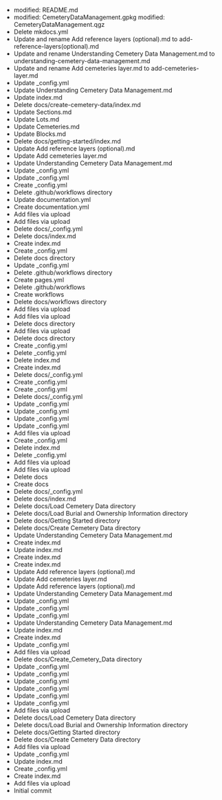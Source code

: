 - 	modified:   README.md
- 	modified:   CemeteryDataManagement.gpkg 	modified:   CemeteryDataManagement.qgz
- Delete mkdocs.yml
- Update and rename Add reference layers (optional).md to add-reference-layers(optional).md
- Update and rename Understanding Cemetery Data Management.md to understanding-cemetery-data-management.md
- Update and rename Add cemeteries layer.md to add-cemeteries-layer.md
- Update _config.yml
- Update Understanding Cemetery Data Management.md
- Update index.md
- Delete docs/create-cemetery-data/index.md
- Update Sections.md
- Update Lots.md
- Update Cemeteries.md
- Update Blocks.md
- Delete docs/getting-started/index.md
- Update Add reference layers (optional).md
- Update Add cemeteries layer.md
- Update Understanding Cemetery Data Management.md
- Update _config.yml
- Update _config.yml
- Create _config.yml
- Delete .github/workflows directory
- Update documentation.yml
- Create documentation.yml
- Add files via upload
- Add files via upload
- Delete docs/_config.yml
- Delete docs/index.md
- Create index.md
- Create _config.yml
- Delete docs directory
- Update _config.yml
- Delete .github/workflows directory
- Create pages.yml
- Delete .github/workflows
- Create workflows
- Delete docs/workflows directory
- Add files via upload
- Add files via upload
- Delete docs directory
- Add files via upload
- Delete docs directory
- Create _config.yml
- Delete _config.yml
- Delete index.md
- Create index.md
- Delete docs/_config.yml
- Create _config.yml
- Create _config.yml
- Delete docs/_config.yml
- Update _config.yml
- Update _config.yml
- Update _config.yml
- Update _config.yml
- Add files via upload
- Create _config.yml
- Delete index.md
- Delete _config.yml
- Add files via upload
- Add files via upload
- Delete docs
- Create docs
- Delete docs/_config.yml
- Delete docs/index.md
- Delete docs/Load Cemetery Data directory
- Delete docs/Load Burial and Ownership Information directory
- Delete docs/Getting Started directory
- Delete docs/Create Cemetery Data directory
- Update Understanding Cemetery Data Management.md
- Create index.md
- Update index.md
- Create index.md
- Create index.md
- Update Add reference layers (optional).md
- Update Add cemeteries layer.md
- Update Add reference layers (optional).md
- Update Understanding Cemetery Data Management.md
- Update _config.yml
- Update _config.yml
- Update _config.yml
- Update Understanding Cemetery Data Management.md
- Update index.md
- Create index.md
- Update _config.yml
- Add files via upload
- Delete docs/Create_Cemetery_Data directory
- Update _config.yml
- Update _config.yml
- Update _config.yml
- Update _config.yml
- Update _config.yml
- Update _config.yml
- Add files via upload
- Delete docs/Load Cemetery Data directory
- Delete docs/Load Burial and Ownership Information directory
- Delete docs/Getting Started directory
- Delete docs/Create Cemetery Data directory
- Add files via upload
- Update _config.yml
- Update index.md
- Create _config.yml
- Create index.md
- Add files via upload
- Initial commit
